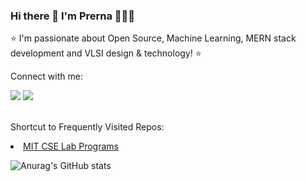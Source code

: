 ### Hi there 👋 I'm Prerna 👩🏻‍💻<br>
⭐ I'm passionate about Open Source, Machine Learning, MERN stack development and VLSI design & technology! ⭐

Connect with me:

<a href = "https://www.linkedin.com/in/prernamittal03/">
<img src = "https://img.shields.io/badge/LinkedIn-0077B5?style=for-the-badge&logo=linkedin&logoColor=white"/></a>
<a href = "https://medium.com/@prernaharshi3403">
<img src = "https://img.shields.io/badge/Medium-12100E?style=for-the-badge&logo=medium&logoColor=white"/></a><br><br>

Shortcut to Frequently Visited Repos:
<li><a href = "https://github.com/prernamittal/CSELabs"> MIT CSE Lab Programs </a>

![Anurag's GitHub stats](https://github-readme-stats.vercel.app/api?username=prernamittal&show_icons=true&count_private=true&bg_color=111111&text_color=9457EB&icon_color=E1E2EB&title_color=E1E2EB
)  
  
<!--
**prernamittal/prernamittal** is a ✨ _special_ ✨ repository because its `README.md` (this file) appears on your GitHub profile.

Here are some ideas to get you started:

- 🔭 I’m currently working on ...
- 🌱 I’m currently learning ...
- 👯 I’m looking to collaborate on ...
- 🤔 I’m looking for help with ...
- 💬 Ask me about ...
- 📫 How to reach me: ...
- 😄 Pronouns: ...
- ⚡ Fun fact: ...
-->

